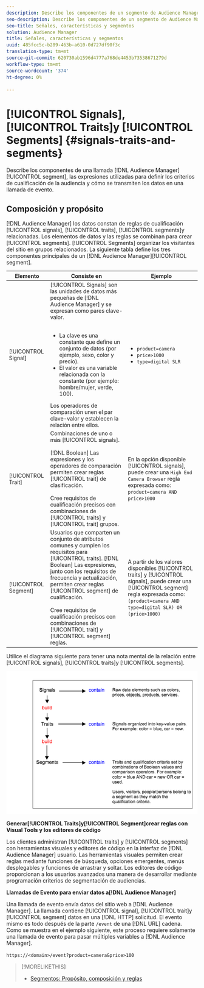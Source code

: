 ```yaml
---
description: Describe los componentes de un segmento de Audience Manager, las expresiones utilizadas para definir los criterios de calificación de audiencia y cómo se transmiten los datos en una llamada de evento.
seo-description: Describe los componentes de un segmento de Audience Manager, las expresiones utilizadas para definir los criterios de calificación de audiencia y cómo se transmiten los datos en una llamada de evento.
seo-title: Señales, características y segmentos
solution: Audience Manager
title: Señales, características y segmentos
uuid: 485fcc5c-b289-463b-a610-0d727df90f3c
translation-type: tm+mt
source-git-commit: 620730ab1596d4777a768de4453b73538671279d
workflow-type: tm+mt
source-wordcount: '374'
ht-degree: 0%

---
```



# [!UICONTROL Signals], [!UICONTROL Traits]y [!UICONTROL Segments] {#signals-traits-and-segments}

Describe los componentes de una llamada [!DNL Audience Manager][!UICONTROL segment], las expresiones utilizadas para definir los criterios de cualificación de la audiencia y cómo se transmiten los datos en una llamada de evento.

## Composición y propósito

[!DNL Audience Manager] los datos constan de reglas de cualificación [!UICONTROL signals], [!UICONTROL traits], [!UICONTROL segments]y relacionadas. Los elementos de datos y las reglas se combinan para crear [!UICONTROL segments]. [!UICONTROL Segments] organizar los visitantes del sitio en grupos relacionados. La siguiente tabla define los tres componentes principales de un [!DNL Audience Manager][!UICONTROL segment].

| Elemento | Consiste en | Ejemplo |
|---|---|---|
| [!UICONTROL Signal] | [!UICONTROL Signals] son las unidades de datos más pequeñas de [!DNL Audience Manager] y se expresan como pares [](../reference/key-value-pairs-explained.md)clave-valor.<br><br><ul><li>La clave es una constante que define un conjunto de datos (por ejemplo, sexo, color y precio).</li><li>El valor es una variable relacionada con la constante (por ejemplo: hombre/mujer, verde, 100).</li></ul>Los operadores de comparación unen el par clave-valor y establecen la relación entre ellos. | <ul><li>`product=camera`</li><li>`price>1000`</li><li>`type=digital SLR`</li></ul> |
| [!UICONTROL Trait] | Combinaciones de uno o más [!UICONTROL signals].<br><br> [!DNL Boolean] Las expresiones y los operadores de comparación permiten crear reglas [!UICONTROL trait] de clasificación. <br><br>Cree requisitos de cualificación precisos con combinaciones de [!UICONTROL traits] y [!UICONTROL trait] grupos. | En la opción disponible [!UICONTROL signals], puede crear una `High End Camera Browser` regla expresada como: `product=camera AND price>1000` |
| [!UICONTROL Segment] | Usuarios que comparten un conjunto de atributos comunes y cumplen los requisitos para [!UICONTROL traits]. [!DNL Boolean] Las expresiones, junto con los requisitos de frecuencia y actualización, permiten crear reglas [!UICONTROL segment] de cualificación.<br><br> Cree requisitos de cualificación precisos con combinaciones de [!UICONTROL trait] y [!UICONTROL segment] reglas. | A partir de los valores disponibles [!UICONTROL traits] y [!UICONTROL signals], puede crear una [!UICONTROL segment] regla expresada como:`(product=camera AND type=digital SLR) OR (price>1000)` |

Utilice el diagrama siguiente para tener una nota mental de la relación entre [!UICONTROL signals], [!UICONTROL traits]y [!UICONTROL segments].

![](assets/signals-traits-segments.png)

**Generar[!UICONTROL Traits]y[!UICONTROL Segment]crear reglas con Visual Tools y los editores de código**

Los clientes administran [!UICONTROL traits] y [!UICONTROL segments] con herramientas visuales y editores de código en la interfaz de [!DNL Audience Manager] usuario. Las herramientas visuales permiten crear reglas mediante funciones de búsqueda, opciones emergentes, menús desplegables y funciones de arrastrar y soltar. Los editores de código proporcionan a los usuarios avanzados una manera de desarrollar mediante programación criterios de segmentación de audiencias.

**Llamadas de Evento para enviar datos a[!DNL Audience Manager]**

Una llamada de evento envía datos del sitio web a [!DNL Audience Manager]. La llamada contiene [!UICONTROL signal], [!UICONTROL trait]y [!UICONTROL segment] datos en una [!DNL HTTP] solicitud. El evento mismo es todo después de la parte `/event` de una [!DNL URL] cadena. Como se muestra en el ejemplo siguiente, este proceso requiere solamente una llamada de evento para pasar múltiples variables a [!DNL Audience Manager].

`https://<domain>/event?product=camera&price>100`

>[!MORELIKETHIS]
>
>* [Segmentos: Propósito, composición y reglas](../features/segments/segments-purpose.md)

